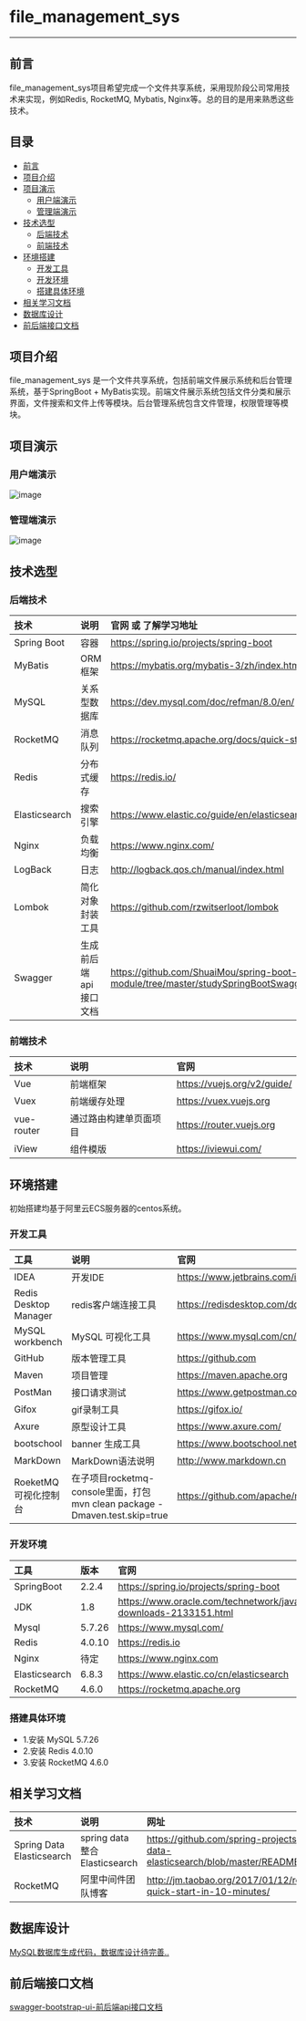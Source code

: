 # file_management_sys
-------------------------
## 前言
file_management_sys项目希望完成一个文件共享系统，采用现阶段公司常用技术来实现，例如Redis, RocketMQ, Mybatis, Nginx等。总的目的是用来熟悉这些技术。

## 目录
  - [前言](#前言)
  - [项目介绍](#项目介绍)
  - [项目演示](#项目演示)
    - [用户端演示](#用户端演示)
    - [管理端演示](#管理端演示)
  - [技术选型](#技术选型)
    - [后端技术](#后端技术)
    - [前端技术](#前端技术)
  - [环境搭建](#环境搭建)
    - [开发工具](#开发工具)
    - [开发环境](#开发环境)
    - [搭建具体环境](#搭建具体环境)
  - [相关学习文档](#相关学习文档)
  - [数据库设计](#数据库设计)
  - [前后端接口文档](#前后端接口文档)
  


## 项目介绍
file_management_sys 是一个文件共享系统，包括前端文件展示系统和后台管理系统，基于SpringBoot + MyBatis实现。前端文件展示系统包括文件分类和展示界面，文件搜索和文件上传等模块。后台管理系统包含文件管理，权限管理等模块。
## 项目演示
### 用户端演示
![image](https://github.com/ShuaiMou/file_management_sys/blob/master/project_resource/user.gif)

### 管理端演示
![image](https://github.com/ShuaiMou/file_management_sys/blob/master/project_resource/admin.gif)


## 技术选型
### 后端技术

| 技术             | 说明          | 官网 或 了解学习地址                                        | 官网 或 了解学习地址|
| :----------     | :----------  | :----------                                  |:---------- |
| Spring Boot     | 容器          |  https://spring.io/projects/spring-boot       | |
| MyBatis         | ORM 框架      | https://mybatis.org/mybatis-3/zh/index.html   | https://github.com/ShuaiMou/spring-boot-module/tree/master/studySpringBootMybatis|
| MySQL           | 关系型数据库   | https://dev.mysql.com/doc/refman/8.0/en/       | |
| RocketMQ        | 消息队列      | https://rocketmq.apache.org/docs/quick-start/   | |
|  Redis          | 分布式缓存     |  https://redis.io/                              | https://github.com/ShuaiMou/spring-boot-module/tree/master/studySpringBootRedis|
|  Elasticsearch  |  搜索引擎     |  https://www.elastic.co/guide/en/elasticsearch/reference/current/index.html | |
| Nginx           | 负载均衡      | https://www.nginx.com/                        | |
|  LogBack        |   日志        |  http://logback.qos.ch/manual/index.html | |
|  Lombok	        | 简化对象封装工具| https://github.com/rzwitserloot/lombok  | |
|Swagger          |生成前后端api接口文档 | https://github.com/ShuaiMou/spring-boot-module/tree/master/studySpringBootSwagger | |

### 前端技术
| 技术             | 说明          | 官网                             |
| :----------     | :----------  | :----------                      |
| Vue              |前端框架         | https://vuejs.org/v2/guide/   |
| Vuex             |前端缓存处理      | https://vuex.vuejs.org        |
| vue-router       |通过路由构建单页面项目     |https://router.vuejs.org|
| iView            |组件模版          | https://iviewui.com/ |

## 环境搭建
初始搭建均基于阿里云ECS服务器的centos系统。
### 开发工具

| 工具                   | 说明                    | 官网                                         |
| :----------           | :----------            | :----------                                  |
|    IDEA                |     开发IDE            | https://www.jetbrains.com/idea/              |
| Redis Desktop Manager  | redis客户端连接工具	 |https://redisdesktop.com/download |
| MySQL workbench        |   MySQL 可视化工具       | https://www.mysql.com/cn/products/workbench/|
| GitHub                |  版本管理工具            | https://github.com |
| Maven                  | 项目管理                 |https://maven.apache.org|
|PostMan                |     接口请求测试           |https://www.getpostman.com/|
|Gifox                  | gif录制工具                |https://gifox.io/|
|Axure                  | 原型设计工具	             | https://www.axure.com/|
|bootschool             | banner 生成工具              |https://www.bootschool.net/ascii|
|MarkDown               | MarkDown语法说明              |http://www.markdown.cn|
|RoeketMQ 可视化控制台    |在子项目rocketmq-console里面，打包mvn clean package -Dmaven.test.skip=true|https://github.com/apache/rocketmq-externals|


### 开发环境

| 工具                   | 版本                    | 官网                                       |
| :----------           | :----------            | :----------                                  |
|SpringBoot             |       2.2.4                | https://spring.io/projects/spring-boot   |
|    JDK                |     1.8               | https://www.oracle.com/technetwork/java/javase/downloads/jdk8-downloads-2133151.html             |
| Mysql                 |  5.7.26       	     |https://www.mysql.com/|
| Redis                 |    4.0.10         | https://redis.io|
| Nginx                |  待定                |  https://www.nginx.com|
| Elasticsearch        | 6.8.3                 |https://www.elastic.co/cn/elasticsearch|
| RocketMQ              |    4.6.0          |  https://rocketmq.apache.org            |

### 搭建具体环境
 - 1.安装 MySQL 5.7.26
 - 2.安装 Redis 4.0.10
 - 3.安装 RocketMQ 4.6.0  

## 相关学习文档
|技术                         |  说明                       |网址                                                                     |    
|:---------                      |:----------                         |:---------                                                                  |
|Spring Data Elasticsearch  | spring data整合 Elasticsearch   | https://github.com/spring-projects/spring-data-elasticsearch/blob/master/README.adoc|
|RocketMQ                   | 阿里中间件团队博客                 |http://jm.taobao.org/2017/01/12/rocketmq-quick-start-in-10-minutes/|

## 数据库设计

[MySQL数据库生成代码，数据库设计待完善..](https://github.com/ShuaiMou/file_management_sys/blob/master/project_resource/fms_tables.sql)

## 前后端接口文档
[swagger-bootstrap-ui-前后端api接口文档](https://github.com/ShuaiMou/file_management_sys/blob/master/project_resource/api.md)

